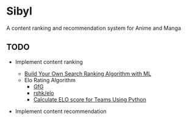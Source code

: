 # Sibyl

A content ranking and recommendation system for Anime and Manga

## TODO

- Implement content ranking
    - [Build Your Own Search Ranking Algorithm with ML](https://www.searchenginejournal.com/build-search-ranking-algorithm-machine-learning/297047/)
    - Elo Rating Algorithm
        - [GfG](https://www.geeksforgeeks.org/elo-rating-algorithm/)
        - [rshk/elo](https://github.com/rshk/elo)
        - [Calculate ELO score for Teams Using Python](https://medium.com/mlearning-ai/how-to-calculate-elo-score-for-international-teams-using-python-66c136f01048)

- Implement content recommendation
